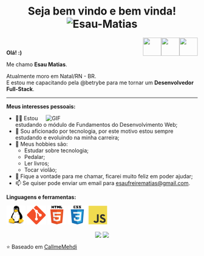 <h1 align="center"> Seja bem vindo e bem vinda! <b align="left"> <img src="https://komarev.com/ghpvc/?username=esaumatias" alt="Esau-Matias" /> </b></h1>
<a href="https://www.instagram.com/esau_matias/" target="_blank">
  <img align="right" src="https://imagensemoldes.com.br/wp-content/uploads/2020/04/Figura-Logo-Instagram-PNG.png" width="48px" height="48px">
</a>
<a href="https://github.com/esaumatias" target="_blank">
  <img align="right" src="https://cdn.icon-icons.com/icons2/2351/PNG/512/logo_github_icon_143196.png" width="48px" height="48px">
</a>
<a href="https://www.linkedin.com/in/esau-freire-matias/" target="_blank">
  <img align="right" src="https://www.ufpb.br/cdn/icons/redes-sociais/linkedin.png/@@images/image.png" width="48px" height="48px">
</a>
<br />
<p align="left" > 
  <b>Olá! :)</b>
</p>
<p align="left" >
Me chamo <b> Esau Matias</b>.
</p>
<p align="left" >
Atualmente moro em Natal/RN - BR.<br />
E estou me capacitando pela @betrybe para me tornar um <b>Desenvolvedor Full-Stack</b>.
</p>


<hr />

**Meus interesses pessoais:**

<img align="right" alt="GIF" src="https://octocat-generator-assets.githubusercontent.com/my-octocat-1628947391008.png" width="400px" />

- 👩‍💻 Estou estudando o módulo de Fundamentos do Desenvolvimento Web;
- 💼 Sou aficionado por tecnologia, por este motivo estou sempre estudando e evoluindo na minha carreira;
- 👾 Meus hobbies são: 
  - Estudar sobre tecnologia; 
  - Pedalar;
  - Ler livros;
  - Tocar violão;
- 💬 Fique a vontade para me chamar, ficarei muito feliz em poder ajudar;
- 📫 Se quiser pode enviar um email para esaufreirematias@gmail.com.

**Linguagens e ferramentas:**  

<p align="left">
<img src="https://raw.githubusercontent.com/devicons/devicon/master/icons/linux/linux-original.svg" alt="linux" width="50" height="50" />
<img src="https://raw.githubusercontent.com/devicons/devicon/master/icons/git/git-original.svg" alt="git" width="50" height="50"/> 
<img src="https://raw.githubusercontent.com/devicons/devicon/master/icons/html5/html5-original-wordmark.svg" alt="html5" width="50" height="50"/> 
<img src="https://raw.githubusercontent.com/devicons/devicon/master/icons/css3/css3-original-wordmark.svg" alt="css3" width="50" height="50"/> 
<img src="https://raw.githubusercontent.com/devicons/devicon/master/icons/javascript/javascript-original.svg" alt="javascript" width="50" height="50"/>
  
</p>
<p align="center">
        <img align="center" src="https://github-readme-stats.vercel.app/api?username=esaumatias&count_private=true&show_icons=true&layout=compact&title_color=161b22&icon_color=00d9ff&text_color=161b22&bg_color=fff" />
        <!--<br /><br />
        <!--
        <a href="https://wakatime.com/@esaumatias">
                <img alig="center" src="https://github-readme-stats.vercel.app/api/wakatime?username=esaumatias" />
        </a>
        -->
        <!--
</p>
<p align="center">
        -->
        <img align="center" src="https://github-readme-stats.vercel.app/api/top-langs/?username=esaumatias&show_icons=true&layout=compact&title_color=161b22&icon_color=00d9ff&text_color=161b22&bg_color=fff" /><br />
</p>

⭐️ Baseado em [CallmeMehdi](https://github.com/CallmeMehdi)
